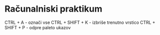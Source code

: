 # Računalniski praktikum

CTRL + A - označi vse
CTRL +  SHIFT + K - izbriše trenutno vrstico
CTRL + SHIFT + P - odpre paleto ukazov
